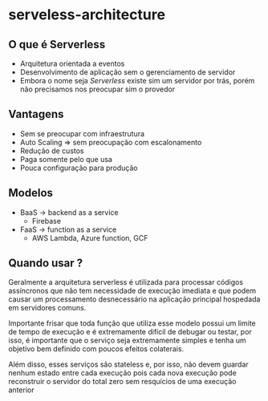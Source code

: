 # serveless-architecture

## O que é Serverless

- Arquitetura orientada a eventos
- Desenvolvimento de aplicação sem o gerenciamento de servidor
- Embora o nome seja *Serverless* existe sim um servidor por trás, porém não precisamos nos preocupar sim o provedor

## Vantagens

- Sem se preocupar com infraestrutura
- Auto Scaling => sem preocupação com escalonamento
- Redução de custos
- Paga somente pelo que usa
- Pouca configuração para produção

## Modelos

- BaaS -> backend as a service 
    - Firebase
- FaaS -> function as a service
    - AWS Lambda, Azure function, GCF

## Quando usar ?

Geralmente a arquitetura serverless é utilizada para processar códigos assíncronos que não tem necessidade de execução imediata e que podem causar um processamento desnecessário na aplicação principal hospedada em servidores comuns.

Importante frisar que toda função que utiliza esse modelo possui um limite de tempo de execução e é extremamente difícil de debugar ou testar, por isso, é importante que o serviço seja extremamente simples e tenha um objetivo bem definido com poucos efeitos colaterais.

Além disso, esses serviços são stateless e, por isso, não devem guardar nenhum estado entre cada execução pois cada nova execução pode reconstruir o servidor do total zero sem resquícios de uma execução anterior